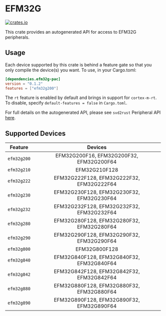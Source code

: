 # EFM32G
    
[![crates.io](https://img.shields.io/crates/v/efm32g-pac?label=efm32g)](https://crates.io/crates/efm32g-pac)

This crate provides an autogenerated API for access to EFM32G peripherals.

## Usage

Each device supported by this crate is behind a feature gate so that you only
compile the device(s) you want. To use, in your Cargo.toml:

```toml
[dependencies.efm32g-pac]
version = "0.1.2"
features = ["efm32g200"]
```

The `rt` feature is enabled by default and brings in support for `cortex-m-rt`.
To disable, specify `default-features = false` in `Cargo.toml`.

For full details on the autogenerated API, please see `svd2rust` Peripheral API [here].

[here]: https://docs.rs/svd2rust/0.28.0/svd2rust/#peripheral-api

## Supported Devices
| Feature | Devices |
|:-----:|:-------:|
|`efm32g200`|EFM32G200F16, EFM32G200F32, EFM32G200F64|
|`efm32g210`|EFM32G210F128|
|`efm32g222`|EFM32G222F128, EFM32G222F32, EFM32G222F64|
|`efm32g230`|EFM32G230F128, EFM32G230F32, EFM32G230F64|
|`efm32g232`|EFM32G232F128, EFM32G232F32, EFM32G232F64|
|`efm32g280`|EFM32G280F128, EFM32G280F32, EFM32G280F64|
|`efm32g290`|EFM32G290F128, EFM32G290F32, EFM32G290F64|
|`efm32g800`|EFM32G800F128|
|`efm32g840`|EFM32G840F128, EFM32G840F32, EFM32G840F64|
|`efm32g842`|EFM32G842F128, EFM32G842F32, EFM32G842F64|
|`efm32g880`|EFM32G880F128, EFM32G880F32, EFM32G880F64|
|`efm32g890`|EFM32G890F128, EFM32G890F32, EFM32G890F64|
